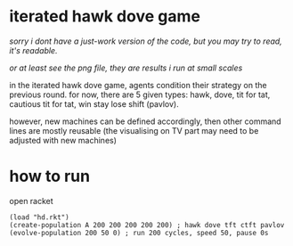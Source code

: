# iterated hawk dove game

*sorry i dont have a just-work version of the code, but you may try to read, it's readable.*

*or at least see the png file, they are results i run at small scales*

in the iterated hawk dove game, agents condition their strategy on the previous round. for now, there are 5 given types: hawk, dove, tit for tat, cautious tit for tat, win stay lose shift (pavlov).

however, new machines can be defined accordingly, then other command lines are mostly reusable (the visualising on TV part may need to be adjusted with new machines)

# how to run

open racket

```
(load "hd.rkt")
(create-population A 200 200 200 200 200) ; hawk dove tft ctft pavlov
(evolve-population 200 50 0) ; run 200 cycles, speed 50, pause 0s
```
